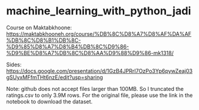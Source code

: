 # machine_learning_with_python_jadi

Course on Maktabkhoone: https://maktabkhooneh.org/course/%DB%8C%D8%A7%D8%AF%DA%AF%DB%8C%D8%B1%DB%8C-%D9%85%D8%A7%D8%B4%DB%8C%D9%86-%D9%BE%D8%A7%DB%8C%D8%AA%D9%88%D9%86-mk1318/

Sides: https://docs.google.com/presentation/d/1GzB4JPRrl7OzPo3Yp6pywZeaj03gSUyxMFfmTHt6nzE/edit?usp=sharing

Note: github does not accept files larger than 100MB. So I truncated the ratings.csv to only 3.9M rows. For the original file, please use the link in the notebook to download the dataset.
